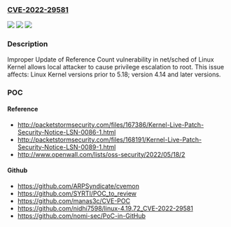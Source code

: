 ### [CVE-2022-29581](https://cve.mitre.org/cgi-bin/cvename.cgi?name=CVE-2022-29581)
![](https://img.shields.io/static/v1?label=Product&message=Kernel&color=blue)
![](https://img.shields.io/static/v1?label=Version&message=%3C%205.18%20&color=brighgreen)
![](https://img.shields.io/static/v1?label=Vulnerability&message=CWE-911%20Improper%20Update%20of%20Reference%20Count&color=brighgreen)

### Description

Improper Update of Reference Count vulnerability in net/sched of Linux Kernel allows local attacker to cause privilege escalation to root. This issue affects: Linux Kernel versions prior to 5.18; version 4.14 and later versions.

### POC

#### Reference
- http://packetstormsecurity.com/files/167386/Kernel-Live-Patch-Security-Notice-LSN-0086-1.html
- http://packetstormsecurity.com/files/168191/Kernel-Live-Patch-Security-Notice-LSN-0089-1.html
- http://www.openwall.com/lists/oss-security/2022/05/18/2

#### Github
- https://github.com/ARPSyndicate/cvemon
- https://github.com/SYRTI/POC_to_review
- https://github.com/manas3c/CVE-POC
- https://github.com/nidhi7598/linux-4.19.72_CVE-2022-29581
- https://github.com/nomi-sec/PoC-in-GitHub

